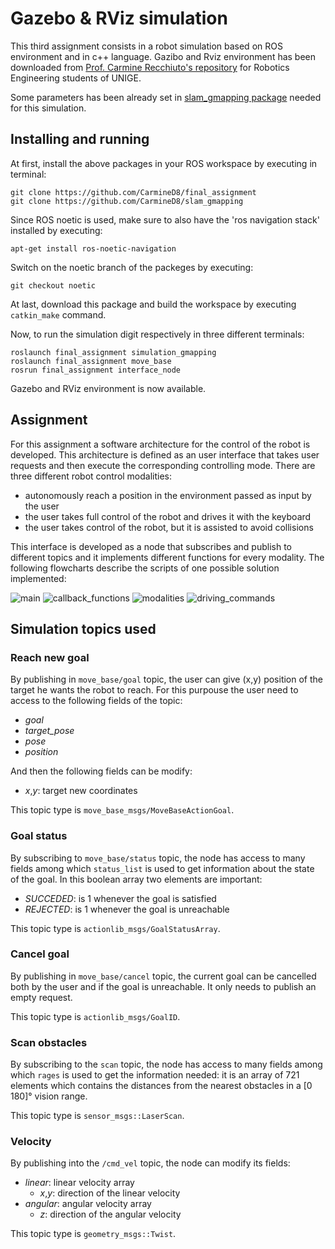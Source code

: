 # Gazebo & RViz simulation
This third assignment consists in a robot simulation based on ROS environment and in c++ language. Gazibo and Rviz environment has been downloaded from [Prof. Carmine Recchiuto's repository](https://github.com/CarmineD8/final_assignment) for Robotics Engineering students of UNIGE.

Some parameters has been already set in [slam_gmapping package](https://github.com/CarmineD8/slam_gmapping) needed for this simulation.

## Installing and running
At first, install the above packages in your ROS workspace by executing in terminal:
```
git clone https://github.com/CarmineD8/final_assignment
git clone https://github.com/CarmineD8/slam_gmapping
```
Since ROS noetic is used, make sure to also have the 'ros navigation stack' installed by executing:
```
apt-get install ros-noetic-navigation
```
Switch on the noetic branch of the packeges by executing:
```
git checkout noetic
```
At last, download this package and build the workspace by executing `catkin_make` command.

Now, to run the simulation digit respectively in three different terminals:
```
roslaunch final_assignment simulation_gmapping
roslaunch final_assignment move_base
rosrun final_assignment interface_node
```
Gazebo and RViz environment is now available.

## Assignment
For this assignment a software architecture for the control of the robot is developed. This architecture is defined as an user interface that takes user requests and then execute the corresponding controlling mode. There are three different robot control modalities:
* autonomously reach a position in the environment passed as input by the user
* the user takes full control of the robot and drives it with the keyboard
* the user takes control of the robot, but it is assisted to avoid collisions

This interface is developed as a node that subscribes and publish to different topics and it implements different functions for every modality.
The following flowcharts describe the scripts of one possible solution implemented:

![main](https://user-images.githubusercontent.com/72380912/153770536-1006571e-1635-4beb-976f-2b8cfbbba386.png)
![callback_functions](https://user-images.githubusercontent.com/72380912/153770540-3fa45652-b975-4db0-8b25-ee2591a3209d.png)
![modalities](https://user-images.githubusercontent.com/72380912/153770541-14d291b7-5929-4b9a-b4c2-36d3e3d8ed09.png)
![driving_commands](https://user-images.githubusercontent.com/72380912/153770542-12968b78-f657-4e5f-82ac-11aeb5ed888e.png)

## Simulation topics used
### Reach new goal ###
By publishing in `move_base/goal` topic, the user can give (x,y) position of the target he wants the robot to reach. For this purpouse the user need to access to the following fields of the topic:
* *goal*
* *target_pose* 
* *pose*
* *position*

And then the following fields can be modify:
* *x*,*y*: target new coordinates

This topic type is `move_base_msgs/MoveBaseActionGoal`.

### Goal status ###
By subscribing to `move_base/status` topic, the node has access to many fields among which `status_list` is used to get information about the state of the goal. In this boolean array two elements are important:
* *SUCCEDED*: is 1 whenever the goal is satisfied
* *REJECTED*: is 1 whenever the goal is unreachable

This topic type is `actionlib_msgs/GoalStatusArray`.

### Cancel goal ###
By publishing in `move_base/cancel` topic, the current goal can be cancelled both by the user and if the goal is unreachable. It only needs to publish an empty request.

This topic type is `actionlib_msgs/GoalID`.

### Scan obstacles ###
By subscribing to the `scan` topic, the node has access to many fields among which `rages` is used to get the information needed: it is an array of 721 elements which contains the distances from the nearest obstacles in a [0 180]° vision range.

This topic type is `sensor_msgs::LaserScan`.

### Velocity ###
By publishing into the `/cmd_vel` topic, the node can modify its fields:
* *linear*: linear velocity array
  * *x*,*y*: direction of the linear velocity
* *angular*: angular velocity array
  * *z*: direction of the angular velocity 

This topic type is `geometry_msgs::Twist`.
